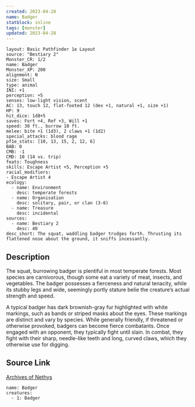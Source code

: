 ```yaml
---
created: 2023-04-28
name: Badger
statblock: inline
tags: [monster]
updated: 2023-04-28
---
```

```statblock
layout: Basic Pathfinder 1e Layout
source: "Bestiary 2"
Monster_CR: 1/2
name: Badger
Monster_XP: 200
alignment: N
size: Small
type: animal
INI: +1
perception: +5
senses: low-light vision, scent
AC: 13, touch 12, flat-footed 12 (dex +1, natural +1, size +1)
HP: 9
hit_dice: 1d8+5
saves: Fort +4, Ref +3, Will +1
speed: 30 ft., burrow 10 ft.
melee: bite +1 (1d3), 2 claws +1 (1d2)
special_attacks: blood rage
pf1e_stats: [10, 13, 15, 2, 12, 6]
BAB: 0
CMB: -1
CMD: 10 (14 vs. trip)
feats: Toughness
skills: Escape Artist +5, Perception +5
racial_modifiers:
- Escape Artist 4
ecology:
  - name: Environment
    desc: temperate forests
  - name: Organisation
    desc: solitary, pair, or clan (3-6)
  - name: Treasure
    desc: incidental
sources:
  - name: Bestiary 2
    desc: 40
desc_short: The squat, waddling badger trudges forth. Thrusting its flattened nose about the ground, it sniffs incessantly. 
```
## Description
The squat, burrowing badger is plentiful in most temperate forests. Most species are carnivorous, though some eat a variety of meat, insects, and vegetables. The badger possesses a fierceness and natural tenacity, while its stubby legs and wide, seemingly portly stature belie the creature’s actual strength and speed. 

A typical badger has dark brownish-gray fur highlighted with white markings, such as bands or striped masks about the eyes. These markings are distinct and vary by species. While generally friendly, if threatened or otherwise provoked, badgers can become fierce combatants. Once engaged with an opponent, they typically fight until slain. In combat, they fight with their sharp, needle-like teeth and long, curved claws, which they otherwise use for digging.
## Source Link
[Archives of Nethys](https://aonprd.com/MonsterDisplay.aspx?ItemName=Badger)
```encounter-table
name: Badger
creatures:
  - 1: Badger
```
